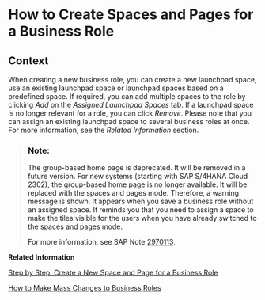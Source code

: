 <!-- loio18cdb97492114be9b9001cfbea7821af -->

# How to Create Spaces and Pages for a Business Role



<a name="loio18cdb97492114be9b9001cfbea7821af__HowToCreateSpacePage_context"/>

## Context

When creating a new business role, you can create a new launchpad space, use an existing launchpad space or launchpad spaces based on a predefined space. If required, you can add multiple spaces to the role by clicking *Add* on the *Assigned Launchpad Spaces* tab. If a launchpad space is no longer relevant for a role, you can click *Remove*. Please note that you can assign an existing launchpad space to several business roles at once. For more information, see the *Related Information* section.

> ### Note:  
> The group-based home page is deprecated. It will be removed in a future version. For new systems \(starting with SAP S/4HANA Cloud 2302\), the group-based home page is no longer available. It will be replaced with the spaces and pages mode. Therefore, a warning message is shown. It appears when you save a business role without an assigned space. It reminds you that you need to assign a space to make the tiles visible for the users when you have already switched to the spaces and pages mode.
> 
> For more information, see SAP Note [2970113](https://launchpad.support.sap.com/#/notes/2970113).

**Related Information**  


[Step by Step: Create a New Space and Page for a Business Role](https://help.sap.com/docs/SAP_S4HANA_CLOUD/4fc8d03390c342da8a60f8ee387bca1a/ab05d9e086554a08af88d6482deb1bcb.html?version=latest)

[How to Make Mass Changes to Business Roles](how-to-make-mass-changes-to-business-roles-07a3a58.md "")

